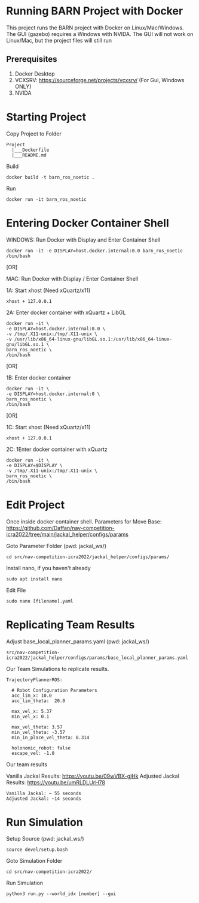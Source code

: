 # Running BARN Project with Docker

This project runs the BARN project with Docker on Linux/Mac/Windows. The GUI (gazebo) requires a Windows with NVIDA. The GUI will not work on Linux/Mac, but the project files will still run

## Prerequisites

1. Docker Desktop
2. VCXSRV: https://sourceforge.net/projects/vcxsrv/ (For Gui, Windows ONLY)
3. NVIDA

# Starting Project

Copy Project to Folder

    Project
      |___Dockerfile
      |___README.md


Build

    docker build -t barn_ros_noetic .

Run

    docker run -it barn_ros_noetic

# Entering Docker Container Shell

WINDOWS: Run Docker with Display and Enter Container Shell

    docker run -it -e DISPLAY=host.docker.internal:0.0 barn_ros_noetic /bin/bash

[OR]

MAC: Run Docker with Display / Enter Container Shell

1A: Start xhost (Need xQuartz/x11)
    
    xhost + 127.0.0.1


2A: Enter docker container with xQuartz + LibGL

    docker run -it \
    -e DISPLAY=host.docker.internal:0.0 \
    -v /tmp/.X11-unix:/tmp/.X11-unix \
    -v /usr/lib/x86_64-linux-gnu/libGL.so.1:/usr/lib/x86_64-linux-gnu/libGL.so.1 \
    barn_ros_noetic \
    /bin/bash

[OR]

1B: Enter docker container

    docker run -it \
    -e DISPLAY=host.docker.internal:0 \
    barn_ros_noetic \
    /bin/bash

[OR]

1C: Start xhost (Need xQuartz/x11)

    xhost + 127.0.0.1

2C: 1Enter docker container with xQuartz

    docker run -it \
    -e DISPLAY=$DISPLAY \
    -v /tmp/.X11-unix:/tmp/.X11-unix \
    barn_ros_noetic \
    /bin/bash


# Edit Project

Once inside docker container shell. Parameters for Move Base: https://github.com/Daffan/nav-competition-icra2022/tree/main/jackal_helper/configs/params

Goto Parameter Folder (pwd: jackal_ws/)

    cd src/nav-competition-icra2022/jackal_helper/configs/params/

Install nano, if you haven't already

    sudo apt install nano

Edit File

    sudo nano [filename].yaml


# Replicating Team Results

Adjust base_local_planner_params.yaml (pwd: jackal_ws/)

    src/nav-competition-icra2022/jackal_helper/configs/params/base_local_planner_params.yaml

Our Team Simulations to replicate results. 

    TrajectoryPlannerROS:

      # Robot Configuration Parameters
      acc_lim_x: 10.0
      acc_lim_theta:  20.0
    
      max_vel_x: 5.37
      min_vel_x: 0.1
    
      max_vel_theta: 3.57
      min_vel_theta: -3.57
      min_in_place_vel_theta: 0.314
    
      holonomic_robot: false
      escape_vel: -1.0

Our team results

Vanilla Jackal Results: https://youtu.be/09wVBX-gjHk
Adjusted Jackal Results: https://youtu.be/umRLDLUrH78

    Vanilla Jackal: ~ 55 seconds
    Adjusted Jackal: ~14 seconds

# Run Simulation

Setup Source (pwd: jackal_ws/)

    source devel/setup.bash

Goto Simulation Folder

    cd src/nav-competition-icra2022/

Run Simulation

    python3 run.py --world_idx [number] --gui



